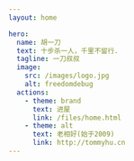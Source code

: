 ```yaml
---
layout: home

hero:
  name: 胡一刀
  text: 十步杀一人，千里不留行.
  tagline: 一刀叔叔
  image:
    src: /images/logo.jpg
    alt: freedomdebug
  actions:
    - theme: brand
      text: 进屋
      link: /files/home.html
    - theme: alt
      text: 老相好(始于2009)
      link: http://tommyhu.cn
---
```


